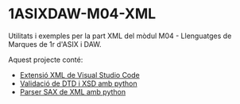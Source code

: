 # 1ASIXDAW-M04-XML

Utilitats i exemples per la part XML del mòdul M04 - Llenguatges de Marques de 1r d'ASIX i DAW.

Aquest projecte conté:

* [Extensió XML de Visual Studio Code](./code_xml_extension/)
* [Validació de DTD i XSD amb python](./python_validation/)
* [Parser SAX de XML amb python](./python_sax_parser/)

